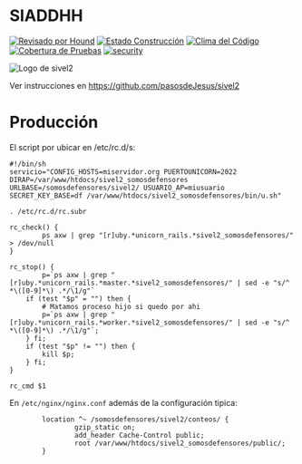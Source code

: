 # SIADDHH


[![Revisado por Hound](https://img.shields.io/badge/Reviewed_by-Hound-8E64B0.svg)](https://houndci.com) [![Estado Construcción](https://api.travis-ci.org/pasosdeJesus/sivel2_somosdefensores.svg?branch=master)](https://travis-ci.org/pasosdeJesus/sivel2_somosdefensores) [![Clima del Código](https://codeclimate.com/github/pasosdeJesus/sivel2_somosdefensores/badges/gpa.svg)](https://codeclimate.com/github/pasosdeJesus/sivel2_somosdefensores) [![Cobertura de Pruebas](https://codeclimate.com/github/pasosdeJesus/sivel2_somosdefensores/badges/coverage.svg)](https://codeclimate.com/github/pasosdeJesus/sivel2_somosdefensores) [![security](https://hakiri.io/github/pasosdeJesus/sivel2_somosdefensores/master.svg)](https://hakiri.io/github/pasosdeJesus/sivel2_somosdefensores/master)

![Logo de sivel2](https://raw.githubusercontent.com/pasosdeJesus/sivel2/master/public/images/logo.jpg)


Ver instrucciones en <https://github.com/pasosdeJesus/sivel2>

# Producción


El script por ubicar en /etc/rc.d/s:

```
#!/bin/sh
servicio="CONFIG_HOSTS=miservidor.org PUERTOUNICORN=2022 DIRAP=/var/www/htdocs/sivel2_somosdefensores URLBASE=/somosdefensores/sivel2/ USUARIO_AP=miusuario SECRET_KEY_BASE=df /var/www/htdocs/sivel2_somosdefensores/bin/u.sh"

. /etc/rc.d/rc.subr

rc_check() {
        ps axw | grep "[r]uby.*unicorn_rails.*sivel2_somosdefensores/" > /dev/null
}

rc_stop() {
        p=`ps axw | grep "[r]uby.*unicorn_rails.*master.*sivel2_somosdefensores/" | sed -e "s/^ *\([0-9]*\) .*/\1/g"`
	if (test "$p" = "") then {
		# Matamos proceso hijo si quedo por ahi
		p=`ps axw | grep "[r]uby.*unicorn_rails.*worker.*sivel2_somosdefensores/" | sed -e "s/^ *\([0-9]*\) .*/\1/g"`;
	} fi;
	if (test "$p" != "") then {
		kill $p;
	} fi;
}

rc_cmd $1
```

En `/etc/nginx/nginx.conf` además de la configuración tipica:

```
        location ^~ /somosdefensores/sivel2/conteos/ {
                gzip_static on;
                add_header Cache-Control public;
                root /var/www/htdocs/sivel2_somosdefensores/public/;
        }
```


